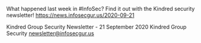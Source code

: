 What happened last week in #InfoSec? Find it out with the Kindred security newsletter!
https://news.infosecgur.us/2020-09-21

Kindred Group Security Newsletter -  21 September 2020
Kindred Group Security
newsletter@infosecgur.us
